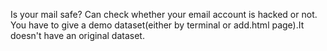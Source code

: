 Is your mail safe?
Can check whether your email account is hacked or not.
You have to give a demo dataset(either by terminal or add.html page).It doesn't have an original dataset.
